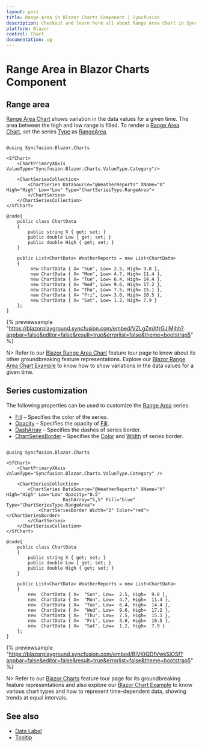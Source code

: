 ```yaml
---
layout: post
title: Range Area in Blazor Charts Component | Syncfusion
description: Checkout and learn here all about Range Area Chart in Syncfusion Blazor Charts component and much more.
platform: Blazor
control: Chart
documentation: ug
---
```


# Range Area in Blazor Charts Component


## Range area

[Range Area Chart](https://www.syncfusion.com/blazor-components/blazor-charts/chart-types/range-area-chart) shows variation in the data values for a given time. The area between the high and low range is filled. To render a [Range Area Chart](https://help.syncfusion.com/cr/blazor/Syncfusion.Blazor.Charts.ChartSeriesType.html#Syncfusion_Blazor_Charts_ChartSeriesType_RangeArea), set the series [Type](https://help.syncfusion.com/cr/blazor/Syncfusion.Blazor.Charts.ChartSeries.html#Syncfusion_Blazor_Charts_ChartSeries_Type) as [RangeArea](https://help.syncfusion.com/cr/blazor/Syncfusion.Blazor.Charts.ChartSeriesType.html#Syncfusion_Blazor_Charts_ChartSeriesType_RangeArea).

```cshtml

@using Syncfusion.Blazor.Charts

<SfChart>
    <ChartPrimaryXAxis ValueType="Syncfusion.Blazor.Charts.ValueType.Category"/>
	
    <ChartSeriesCollection>
        <ChartSeries DataSource="@WeatherReports" XName="X" High="High" Low="Low" Type="ChartSeriesType.RangeArea">
        </ChartSeries>
    </ChartSeriesCollection>
</SfChart>

@code{
    public class ChartData
    {
        public string X { get; set; }
        public double Low { get; set; }
        public double High { get; set; }
    }

    public List<ChartData> WeatherReports = new List<ChartData>
    {
         new ChartData { X= "Sun", Low= 2.5, High= 9.8 },
         new ChartData { X= "Mon", Low= 4.7, High= 11.4 },
         new ChartData { X= "Tue", Low= 6.4, High= 14.4 },
         new ChartData { X= "Wed", Low= 9.6, High= 17.2 },
         new ChartData { X= "Thu", Low= 7.5, High= 15.1 },
         new ChartData { X= "Fri", Low= 3.0, High= 10.5 },
         new ChartData { X= "Sat", Low= 1.2, High= 7.9 }
    };
}

``` 

{% previewsample "https://blazorplayground.syncfusion.com/embed/VZLgZmXfrGJjMjhh?appbar=false&editor=false&result=true&errorlist=false&theme=bootstrap5" %}

N> Refer to our [Blazor Range Area Chart](https://www.syncfusion.com/blazor-components/blazor-charts/chart-types/range-area-chart) feature tour page to know about its other groundbreaking feature representations. Explore our [Blazor Range Area Chart Example](https://blazor.syncfusion.com/demos/chart/range-area?theme=bootstrap4) to know how to show variations in the data values for a given time.

## Series customization

The following properties can be used to customize the [Range Area](https://help.syncfusion.com/cr/blazor/Syncfusion.Blazor.Charts.ChartSeriesType.html#Syncfusion_Blazor_Charts_ChartSeriesType_RangeArea) series.

* [Fill](https://help.syncfusion.com/cr/blazor/Syncfusion.Blazor.Charts.ChartSeries.html#Syncfusion_Blazor_Charts_ChartSeries_Fill) – Specifies the color of the series.
* [Opacity](https://help.syncfusion.com/cr/blazor/Syncfusion.Blazor.Charts.ChartSeries.html#Syncfusion_Blazor_Charts_ChartSeries_Opacity) – Specifies the opacity of [Fill](https://help.syncfusion.com/cr/blazor/Syncfusion.Blazor.Charts.ChartSeries.html#Syncfusion_Blazor_Charts_ChartSeries_Fill).
* [DashArray](https://help.syncfusion.com/cr/blazor/Syncfusion.Blazor.Charts.ChartSeries.html#Syncfusion_Blazor_Charts_ChartSeries_DashArray) – Specifies the dashes of series border.
* [ChartSeriesBorder](https://help.syncfusion.com/cr/blazor/Syncfusion.Blazor.Charts.ChartSeriesBorder.html) – Specifies the [Color](https://help.syncfusion.com/cr/blazor/Syncfusion.Blazor.Charts.ChartCommonBorder.html#Syncfusion_Blazor_Charts_ChartCommonBorder_Color) and [Width](https://help.syncfusion.com/cr/blazor#Syncfusion_Blazor_Charts_ChartCommonBorder_Width/Syncfusion.Blazor.html) of series border.

```cshtml

@using Syncfusion.Blazor.Charts

<SfChart>
    <ChartPrimaryXAxis ValueType="Syncfusion.Blazor.Charts.ValueType.Category" />
	
    <ChartSeriesCollection>
        <ChartSeries DataSource="@WeatherReports" XName="X" High="High" Low="Low" Opacity="0.5"
                     DashArray="5,5" Fill="blue" Type="ChartSeriesType.RangeArea">
            <ChartSeriesBorder Width="2" Color="red"></ChartSeriesBorder>
        </ChartSeries>
    </ChartSeriesCollection>
</SfChart>

@code{
    public class ChartData
    {
        public string X { get; set; }
        public double Low { get; set; }
        public double High { get; set; }
    }

    public List<ChartData> WeatherReports = new List<ChartData>
	{
        new  ChartData { X=  "Sun", Low=  2.5, High=  9.8 },
        new  ChartData { X=  "Mon", Low=  4.7, High=  11.4 },
        new  ChartData { X=  "Tue", Low=  6.4, High=  14.4 },
        new  ChartData { X=  "Wed", Low=  9.6, High=  17.2 },
        new  ChartData { X=  "Thu", Low=  7.5, High=  15.1 },
        new  ChartData { X=  "Fri", Low=  3.0, High=  10.5 },
        new  ChartData { X=  "Sat", Low=  1.2, High=  7.9 }
    };
}

``` 
{% previewsample "https://blazorplayground.syncfusion.com/embed/BjVKtQDfVwkSiOSf?appbar=false&editor=false&result=true&errorlist=false&theme=bootstrap5" %}

N> Refer to our [Blazor Charts](https://www.syncfusion.com/blazor-components/blazor-charts) feature tour page for its groundbreaking feature representations and also explore our [Blazor Chart Example](https://blazor.syncfusion.com/demos/chart/line?theme=bootstrap4) to know various chart types and how to represent time-dependent data, showing trends at equal intervals.

## See also

* [Data Label](../data-labels)
* [Tooltip](../tool-tip)